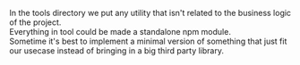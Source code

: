 In the tools directory we put any utility that isn't related to the business logic of the project.  
Everything in tool could be made a standalone npm module.  
Sometime it's best to implement a minimal version of something that just fit our usecase instead of bringing in a big third party library.
